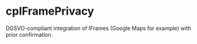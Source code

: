 # cpIFramePrivacy
DGSVO-compliant integration of IFrames (Google Maps for example) with prior confirmation.
